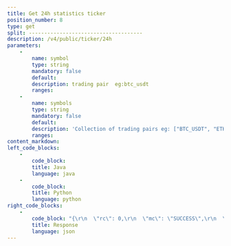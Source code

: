 ```yaml
---
title: Get 24h statistics ticker
position_number: 8
type: get
split: -------------------------------------
description: /v4/public/ticker/24h
parameters:
    -
        name: symbol
        type: string
        mandatory: false
        default:
        description: trading pair  eg:btc_usdt
        ranges:
    -
        name: symbols
        type: string
        mandatory: false
        default:
        description: 'Collection of trading pairs eg: ["BTC_USDT", "ETH_USDT"]'
        ranges:
content_markdown:
left_code_blocks:
    -
        code_block:
        title: Java
        language: java
    -
        code_block:
        title: Python
        language: python
right_code_blocks:
    -
        code_block: "{\r\n  \"rc\": 0,\r\n  \"mc\": \"SUCCESS\",\r\n  \"ma\": [],\r\n  \"result\": [\r\n    {\r\n      \"s\": \"btc_usdt\",   //symbol\r\n      \"cv\": \"0.0000\",   //price change value\r\n      \"cr\": \"0.00\",     //price change rate\r\n      \"o\": \"9000.0000\",   //open price\r\n      \"l\": \"9000.0000\",   //lowest price\r\n      \"h\": \"9000.0000\",   //highest price\r\n      \"c\": \"9000.0000\",   //close price\r\n      \"q\": \"0.0136\",      //transaction quantity\r\n      \"v\": \"122.9940\"    //transaction volume\r\n    }\r\n  ]\r\n}"
        title: Response
        language: json
---
```


